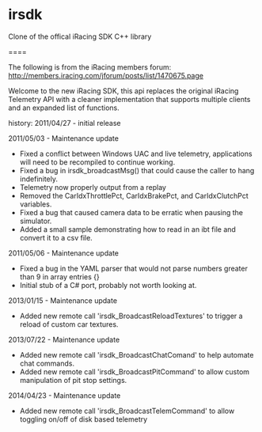 irsdk
=====

Clone of the offical iRacing SDK C++ library

====

The following is from the iRacing members forum: http://members.iracing.com/jforum/posts/list/1470675.page

Welcome to the new iRacing SDK, this api replaces the original iRacing Telemetry API with a cleaner implementation that supports multiple clients and an expanded list of functions. 

history: 
2011/04/27 - initial release 

2011/05/03 - Maintenance update 
- Fixed a conflict between Windows UAC and live telemetry, applications will need to be recompiled to continue working. 
- Fixed a bug in irsdk_broadcastMsg() that could cause the caller to hang indefinitely. 
- Telemetry now properly output from a replay 
- Removed the CarIdxThrottlePct, CarIdxBrakePct, and CarIdxClutchPct variables. 
- Fixed a bug that caused camera data to be erratic when pausing the simulator. 
- Added a small sample demonstrating how to read in an ibt file and convert it to a csv file. 

2011/05/06 - Maintenance update 
- Fixed a bug in the YAML parser that would not parse numbers greater than 9 in array entries {} 
- Initial stub of a C# port, probably not worth looking at. 

2013/01/15 - Maintenance update 
- Added new remote call 'irsdk_BroadcastReloadTextures' to trigger a reload of custom car textures. 

2013/07/22 - Maintenance update 
- Added new remote call 'irsdk_BroadcastChatComand' to help automate chat commands. 
- Added new remote call 'irsdk_BroadcastPitCommand' to allow custom manipulation of pit stop settings. 

2014/04/23 - Maintenance update 
- Added new remote call 'irsdk_BroadcastTelemCommand' to allow toggling on/off of disk based telemetry 
